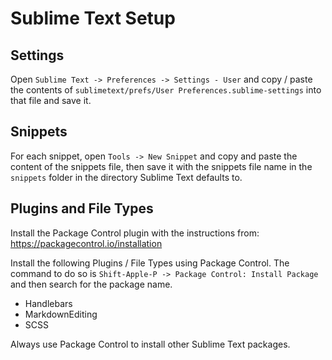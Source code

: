 Sublime Text Setup
===============================================================================

Settings
------------------------------------------------------------
Open `Sublime Text -> Preferences -> Settings - User` and copy / paste the
contents of `sublimetext/prefs/User Preferences.sublime-settings` into that file
and save it.

Snippets
------------------------------------------------------------
For each snippet, open `Tools -> New Snippet` and copy and paste the content
of the snippets file, then save it with the snippets file name in the `snippets`
folder in the directory Sublime Text defaults to.

Plugins and File Types
------------------------------------------------------------
Install the Package Control plugin with the instructions from:
https://packagecontrol.io/installation

Install the following Plugins / File Types using Package Control.  The command
to do so is `Shift-Apple-P -> Package Control: Install Package` and then search
for the package name.

  * Handlebars
  * MarkdownEditing
  * SCSS

Always use Package Control to install other Sublime Text packages.
